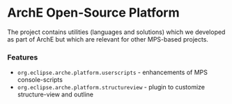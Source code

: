 # ArchE Open-Source Platform

The project contains utilities (languages and solutions) which we developed as part of ArchE but which are relevant for other MPS-based projects.


### Features
- `org.eclipse.arche.platform.userscripts` - enhancements of MPS console-scripts
- `org.eclipse.arche.platform.structureview` - plugin to customize structure-view and outline 

